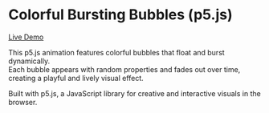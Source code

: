 # Colorful Bursting Bubbles (p5.js)

[Live Demo](https://editor.p5js.org/Guanheng_Wang/sketches/WPgOSEJYW)

This p5.js animation features colorful bubbles that float and burst dynamically.  
Each bubble appears with random properties and fades out over time, creating a playful and lively visual effect.

Built with p5.js, a JavaScript library for creative and interactive visuals in the browser.
